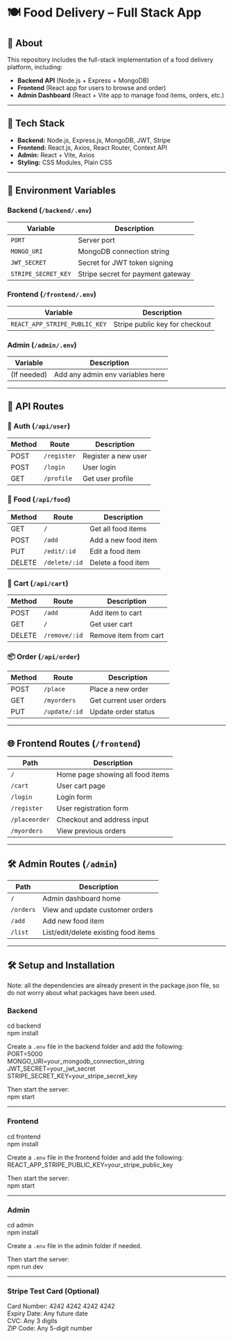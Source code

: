 # 🍽️ Food Delivery – Full Stack App

## 📖 About

This repository includes the full-stack implementation of a food delivery platform, including:

- **Backend API** (Node.js + Express + MongoDB)
- **Frontend** (React app for users to browse and order)
- **Admin Dashboard** (React + Vite app to manage food items, orders, etc.)

---

## 🧱 Tech Stack

- **Backend:** Node.js, Express.js, MongoDB, JWT, Stripe
- **Frontend:** React.js, Axios, React Router, Context API
- **Admin:** React + Vite, Axios
- **Styling:** CSS Modules, Plain CSS

---

## 🔐 Environment Variables

### Backend (`/backend/.env`)
| Variable              | Description                        |
|-----------------------|------------------------------------|
| `PORT`                | Server port                        |
| `MONGO_URI`           | MongoDB connection string          |
| `JWT_SECRET`          | Secret for JWT token signing       |
| `STRIPE_SECRET_KEY`   | Stripe secret for payment gateway  |

### Frontend (`/frontend/.env`)
| Variable                        | Description                      |
|---------------------------------|----------------------------------|
| `REACT_APP_STRIPE_PUBLIC_KEY`   | Stripe public key for checkout   |

### Admin (`/admin/.env`)
| Variable           | Description                         |
|--------------------|-------------------------------------|
| (If needed)        | Add any admin env variables here     |

---

## 📡 API Routes

### 🔐 Auth (`/api/user`)
| Method | Route         | Description              |
|--------|---------------|--------------------------|
| POST   | `/register`   | Register a new user      |
| POST   | `/login`      | User login               |
| GET    | `/profile`    | Get user profile         |

### 🍕 Food (`/api/food`)
| Method | Route         | Description              |
|--------|---------------|--------------------------|
| GET    | `/`           | Get all food items       |
| POST   | `/add`        | Add a new food item      |
| PUT    | `/edit/:id`   | Edit a food item         |
| DELETE | `/delete/:id` | Delete a food item       |

### 🛒 Cart (`/api/cart`)
| Method | Route         | Description              |
|--------|---------------|--------------------------|
| POST   | `/add`        | Add item to cart         |
| GET    | `/`           | Get user cart            |
| DELETE | `/remove/:id` | Remove item from cart    |

### 📦 Order (`/api/order`)
| Method | Route          | Description              |
|--------|----------------|--------------------------|
| POST   | `/place`       | Place a new order        |
| GET    | `/myorders`    | Get current user orders  |
| PUT    | `/update/:id`  | Update order status      |

---

## 🌐 Frontend Routes (`/frontend`)

| Path              | Description                        |
|-------------------|------------------------------------|
| `/`               | Home page showing all food items   |
| `/cart`           | User cart page                     |
| `/login`          | Login form                         |
| `/register`       | User registration form             |
| `/placeorder`     | Checkout and address input         |
| `/myorders`       | View previous orders               |

---

## 🛠 Admin Routes (`/admin`)

| Path               | Description                             |
|--------------------|-----------------------------------------|
| `/`                | Admin dashboard home                    |
| `/orders`          | View and update customer orders         |
| `/add`             | Add new food item                       |
| `/list`            | List/edit/delete existing food items    |

---

## 🛠️ Setup and Installation
Note: all the dependencies are already present in the package.json file, so do not worry about what packages have been used.
### Backend  
cd backend  
npm install  

Create a `.env` file in the backend folder and add the following:  
PORT=5000  
MONGO_URI=your_mongodb_connection_string  
JWT_SECRET=your_jwt_secret  
STRIPE_SECRET_KEY=your_stripe_secret_key  

Then start the server:  
npm start  

---  

### Frontend  
cd frontend  
npm install  

Create a `.env` file in the frontend folder and add the following:  
REACT_APP_STRIPE_PUBLIC_KEY=your_stripe_public_key  

Then start the server:  
npm start  

---  

### Admin  
cd admin  
npm install  

Create a `.env` file in the admin folder if needed.  

Then start the server:  
npm run dev  

---  

### Stripe Test Card (Optional)  
Card Number: 4242 4242 4242 4242  
Expiry Date: Any future date  
CVC: Any 3 digits  
ZIP Code: Any 5-digit number  


